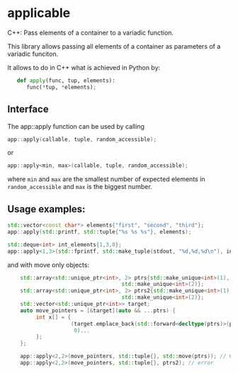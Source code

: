 # applicable
C++: Pass elements of a container to a variadic function.

This library allows passing all elements of a container as parameters of a variadic funciton.

It allows to do in  C++ what is achieved in Python by:
```python
   def apply(func, tup, elements):
      func(*tup, *elements);
```    
## Interface
The app::apply function can be used by calling 
```c++
app::apply(callable, tuple, random_accessible);
```
or
```c++
app::apply<min, max>(callable, tuple, random_accessible);
``` 
where `min` and `max` are the smallest number of expected elements in `random_accessible` and `max` is the biggest number.

## Usage examples:
```c++
std::vector<const char*> elements{"first", "second", "third"};
app::apply(std::printf, std::tuple{"%s %s %s"}, elements);

std::deque<int> int_elements{1,3,0};
app::apply<1,3>(std::fprintf, std::make_tuple(stdout, "%d,%d,%d\n"), int_elements);

```
and with move only objects:
```c++
    std::array<std::unique_ptr<int>, 2> ptrs{std::make_unique<int>(1),
                                    std::make_unique<int>(2)};
    std::array<std::unique_ptr<int>, 2> ptrs2{std::make_unique<int>(1),
                                    std::make_unique<int>(2)};
    std::vector<std::unique_ptr<int>> target;
    auto move_pointers = [&target](auto && ...ptrs) {
         int x[] = {
                    (target.emplace_back(std::forward<decltype(ptrs)>(ptrs)),
                     0)...
         };
    };

    app::apply<2,2>(move_pointers, std::tuple{}, std::move(ptrs)); // OK
    app::apply<2,2>(move_pointers, std::tuple{}, ptrs2); // error
```

